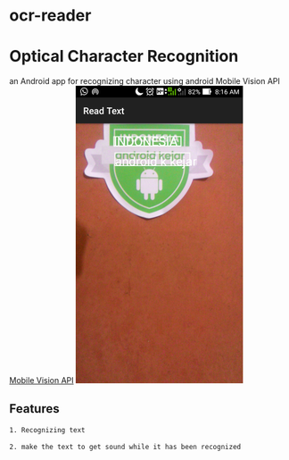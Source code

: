 # ocr-reader
# Optical Character Recognition
an Android app for recognizing character using android Mobile Vision API
[Mobile Vision API](https://developers.google.com/vision/)
<img width="300" src="ocrimage.png">

## Features
```
1. Recognizing text 
```
```
2. make the text to get sound while it has been recognized
```



